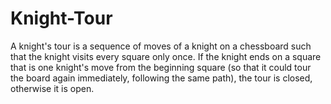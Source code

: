 # Knight-Tour
A knight's tour is a sequence of moves of a knight on a chessboard such that the knight visits every square only once. If the knight ends on a square that is one knight's move from the beginning square (so that it could tour the board again immediately, following the same path), the tour is closed, otherwise it is open.
